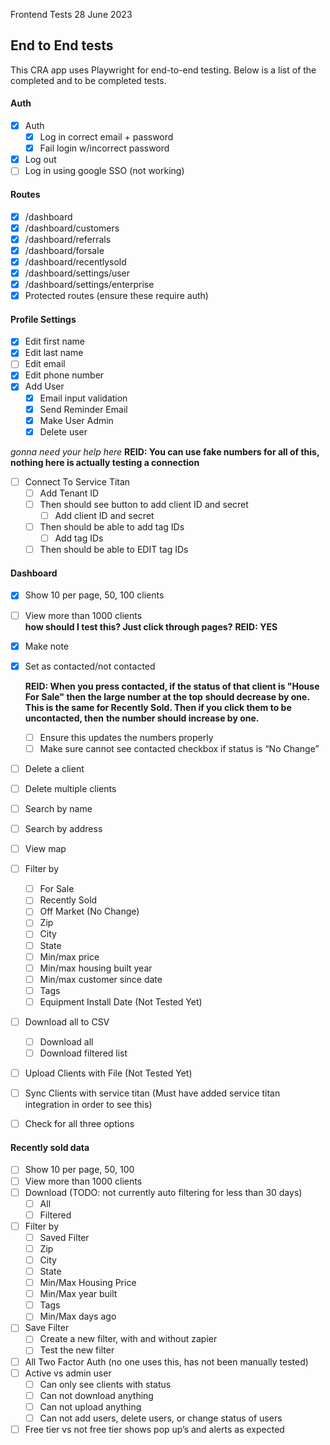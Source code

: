 Frontend Tests 28 June 2023

## End to End tests
 
 This CRA app uses Playwright for end-to-end testing.  Below is a list of the completed and to be completed tests.

#### Auth

- [x] Auth
  - [x] Log in correct email + password
  - [x] Fail login w/incorrect password 
- [x] Log out
- [ ] Log in using google SSO (not working)

#### Routes
- [x] /dashboard
- [x] /dashboard/customers
- [x] /dashboard/referrals
- [x] /dashboard/forsale
- [x] /dashboard/recentlysold
- [x] /dashboard/settings/user
- [x] /dashboard/settings/enterprise
- [x] Protected routes (ensure these require auth)

#### Profile Settings

- [x] Edit first name
- [x] Edit last name
- [ ] Edit email
- [x] Edit phone number
- [x] Add User
  - [x] Email input validation
  - [x] Send Reminder Email
  - [x] Make User Admin
  - [x] Delete user

*gonna need your help here*
**REID: You can use fake numbers for all of this, nothing here is actually testing a connection**
- [ ] Connect To Service Titan
  - [ ] Add Tenant ID
  - [ ] Then should see button to add client ID and secret
    - [ ] Add client ID and secret
  - [ ] Then should be able to add tag IDs
    - [ ] Add tag IDs
  - [ ] Then should be able to EDIT tag IDs

#### Dashboard

- [x] Show 10 per page, 50, 100 clients
- [ ] View more than 1000 clients  
**how should I test this?  Just click through pages?** 
**REID: YES**
- [x] Make note
- [x] Set as contacted/not contacted

  **REID: When you press contacted, if the status of that client is "House For Sale" then the large number at the top**
  **should decrease by one. This is the same for Recently Sold. Then if you click them to be uncontacted, then**
  **the number should increase by one.**
  - [ ] Ensure this updates the numbers properly
  - [ ] Make sure cannot see contacted checkbox if status is “No Change”
- [ ] Delete a client
- [ ] Delete multiple clients
- [ ] Search by name
- [ ] Search by address
- [ ] View map
- [ ] Filter by
  - [ ] For Sale
  - [ ] Recently Sold
  - [ ] Off Market (No Change)
  - [ ] Zip
  - [ ] City
  - [ ] State
  - [ ] Min/max price
  - [ ] Min/max housing built year
  - [ ] Min/max customer since date
  - [ ] Tags
  - [ ] Equipment Install Date (Not Tested Yet)
- [ ] Download all to CSV
  - [ ] Download all
  - [ ] Download filtered list
- [ ] Upload Clients with File (Not Tested Yet)
- [ ] Sync Clients with service titan (Must have added service titan integration in order to see this)
- [ ] Check for all three options

#### Recently sold data
- [ ] Show 10 per page, 50, 100
- [ ] View more than 1000 clients
- [ ] Download (TODO: not currently auto filtering for less than 30 days)
  - [ ] All
  - [ ] Filtered
- [ ] Filter by
  - [ ] Saved Filter
  - [ ] Zip
  - [ ] City
  - [ ] State
  - [ ] Min/Max Housing Price
  - [ ] Min/Max year built
  - [ ] Tags
  - [ ] Min/Max days ago
- [ ] Save Filter
  - [ ] Create a new filter, with and without zapier
  - [ ] Test the new filter
- [ ] All Two Factor Auth (no one uses this, has not been manually tested)
- [ ] Active vs admin user
  - [ ] Can only see clients with status
  - [ ] Can not download anything
  - [ ] Can not upload anything
  - [ ] Can not add users, delete users, or change status of users
- [ ] Free tier vs not free tier shows pop up’s and alerts as expected
